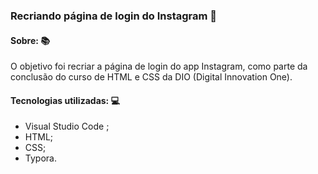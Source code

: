 ### Recriando página de login do Instagram :calling:

#### Sobre: :books:

O objetivo foi recriar a página de login do app Instagram, como parte da conclusão do curso de HTML e CSS da DIO (Digital Innovation One).

#### Tecnologias utilizadas:  :computer:

* Visual Studio Code ;
* HTML;
* CSS;
* Typora.







